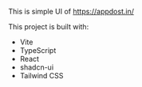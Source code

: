 This is simple UI of https://appdost.in/ 


This project is built with:

- Vite
- TypeScript
- React
- shadcn-ui
- Tailwind CSS
